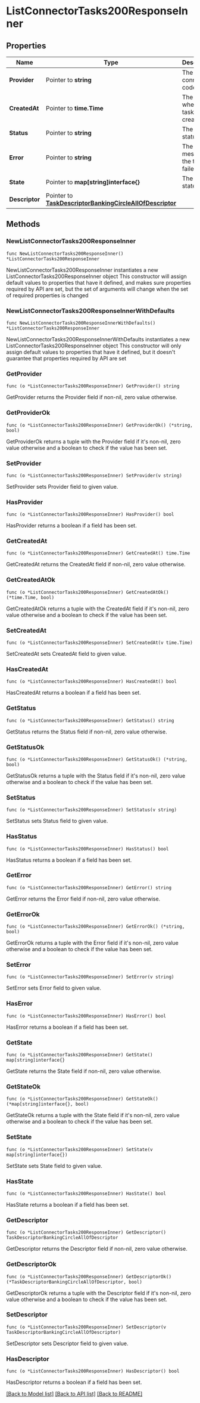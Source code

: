 # ListConnectorTasks200ResponseInner

## Properties

Name | Type | Description | Notes
------------ | ------------- | ------------- | -------------
**Provider** | Pointer to **string** | The connector code | [optional] 
**CreatedAt** | Pointer to **time.Time** | The date when the task was created | [optional] 
**Status** | Pointer to **string** | The task status | [optional] 
**Error** | Pointer to **string** | The error message if the task failed | [optional] 
**State** | Pointer to **map[string]interface{}** | The task state | [optional] 
**Descriptor** | Pointer to [**TaskDescriptorBankingCircleAllOfDescriptor**](TaskDescriptorBankingCircleAllOfDescriptor.md) |  | [optional] 

## Methods

### NewListConnectorTasks200ResponseInner

`func NewListConnectorTasks200ResponseInner() *ListConnectorTasks200ResponseInner`

NewListConnectorTasks200ResponseInner instantiates a new ListConnectorTasks200ResponseInner object
This constructor will assign default values to properties that have it defined,
and makes sure properties required by API are set, but the set of arguments
will change when the set of required properties is changed

### NewListConnectorTasks200ResponseInnerWithDefaults

`func NewListConnectorTasks200ResponseInnerWithDefaults() *ListConnectorTasks200ResponseInner`

NewListConnectorTasks200ResponseInnerWithDefaults instantiates a new ListConnectorTasks200ResponseInner object
This constructor will only assign default values to properties that have it defined,
but it doesn't guarantee that properties required by API are set

### GetProvider

`func (o *ListConnectorTasks200ResponseInner) GetProvider() string`

GetProvider returns the Provider field if non-nil, zero value otherwise.

### GetProviderOk

`func (o *ListConnectorTasks200ResponseInner) GetProviderOk() (*string, bool)`

GetProviderOk returns a tuple with the Provider field if it's non-nil, zero value otherwise
and a boolean to check if the value has been set.

### SetProvider

`func (o *ListConnectorTasks200ResponseInner) SetProvider(v string)`

SetProvider sets Provider field to given value.

### HasProvider

`func (o *ListConnectorTasks200ResponseInner) HasProvider() bool`

HasProvider returns a boolean if a field has been set.

### GetCreatedAt

`func (o *ListConnectorTasks200ResponseInner) GetCreatedAt() time.Time`

GetCreatedAt returns the CreatedAt field if non-nil, zero value otherwise.

### GetCreatedAtOk

`func (o *ListConnectorTasks200ResponseInner) GetCreatedAtOk() (*time.Time, bool)`

GetCreatedAtOk returns a tuple with the CreatedAt field if it's non-nil, zero value otherwise
and a boolean to check if the value has been set.

### SetCreatedAt

`func (o *ListConnectorTasks200ResponseInner) SetCreatedAt(v time.Time)`

SetCreatedAt sets CreatedAt field to given value.

### HasCreatedAt

`func (o *ListConnectorTasks200ResponseInner) HasCreatedAt() bool`

HasCreatedAt returns a boolean if a field has been set.

### GetStatus

`func (o *ListConnectorTasks200ResponseInner) GetStatus() string`

GetStatus returns the Status field if non-nil, zero value otherwise.

### GetStatusOk

`func (o *ListConnectorTasks200ResponseInner) GetStatusOk() (*string, bool)`

GetStatusOk returns a tuple with the Status field if it's non-nil, zero value otherwise
and a boolean to check if the value has been set.

### SetStatus

`func (o *ListConnectorTasks200ResponseInner) SetStatus(v string)`

SetStatus sets Status field to given value.

### HasStatus

`func (o *ListConnectorTasks200ResponseInner) HasStatus() bool`

HasStatus returns a boolean if a field has been set.

### GetError

`func (o *ListConnectorTasks200ResponseInner) GetError() string`

GetError returns the Error field if non-nil, zero value otherwise.

### GetErrorOk

`func (o *ListConnectorTasks200ResponseInner) GetErrorOk() (*string, bool)`

GetErrorOk returns a tuple with the Error field if it's non-nil, zero value otherwise
and a boolean to check if the value has been set.

### SetError

`func (o *ListConnectorTasks200ResponseInner) SetError(v string)`

SetError sets Error field to given value.

### HasError

`func (o *ListConnectorTasks200ResponseInner) HasError() bool`

HasError returns a boolean if a field has been set.

### GetState

`func (o *ListConnectorTasks200ResponseInner) GetState() map[string]interface{}`

GetState returns the State field if non-nil, zero value otherwise.

### GetStateOk

`func (o *ListConnectorTasks200ResponseInner) GetStateOk() (*map[string]interface{}, bool)`

GetStateOk returns a tuple with the State field if it's non-nil, zero value otherwise
and a boolean to check if the value has been set.

### SetState

`func (o *ListConnectorTasks200ResponseInner) SetState(v map[string]interface{})`

SetState sets State field to given value.

### HasState

`func (o *ListConnectorTasks200ResponseInner) HasState() bool`

HasState returns a boolean if a field has been set.

### GetDescriptor

`func (o *ListConnectorTasks200ResponseInner) GetDescriptor() TaskDescriptorBankingCircleAllOfDescriptor`

GetDescriptor returns the Descriptor field if non-nil, zero value otherwise.

### GetDescriptorOk

`func (o *ListConnectorTasks200ResponseInner) GetDescriptorOk() (*TaskDescriptorBankingCircleAllOfDescriptor, bool)`

GetDescriptorOk returns a tuple with the Descriptor field if it's non-nil, zero value otherwise
and a boolean to check if the value has been set.

### SetDescriptor

`func (o *ListConnectorTasks200ResponseInner) SetDescriptor(v TaskDescriptorBankingCircleAllOfDescriptor)`

SetDescriptor sets Descriptor field to given value.

### HasDescriptor

`func (o *ListConnectorTasks200ResponseInner) HasDescriptor() bool`

HasDescriptor returns a boolean if a field has been set.


[[Back to Model list]](../README.md#documentation-for-models) [[Back to API list]](../README.md#documentation-for-api-endpoints) [[Back to README]](../README.md)


